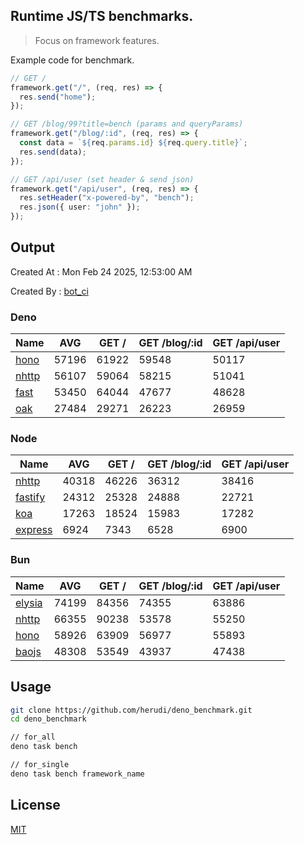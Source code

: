 ## Runtime JS/TS benchmarks.

> Focus on framework features.

Example code for benchmark.
```ts
// GET /
framework.get("/", (req, res) => {
  res.send("home");
});

// GET /blog/99?title=bench (params and queryParams)
framework.get("/blog/:id", (req, res) => {
  const data = `${req.params.id} ${req.query.title}`;
  res.send(data);
});

// GET /api/user (set header & send json)
framework.get("/api/user", (req, res) => {
  res.setHeader("x-powered-by", "bench");
  res.json({ user: "john" });
});
```

## Output
Created At : Mon Feb 24 2025, 12:53:00 AM

Created By : [bot_ci](https://github.com/herudi/deno_benchmarks/commits?author=github-actions%5Bbot%5D)


### Deno
|Name|AVG|GET /|GET /blog/:id|GET /api/user|
|----|----|----|----|----|
|[hono](https://github.com/honojs/hono)|57196|61922|59548|50117|
|[nhttp](https://github.com/nhttp/nhttp)|56107|59064|58215|51041|
|[fast](https://github.com/danteissaias/fast)|53450|64044|47677|48628|
|[oak](https://github.com/oakserver/oak)|27484|29271|26223|26959|
  


### Node
|Name|AVG|GET /|GET /blog/:id|GET /api/user|
|----|----|----|----|----|
|[nhttp](https://github.com/nhttp/nhttp)|40318|46226|36312|38416|
|[fastify](https://github.com/fastify/fastify)|24312|25328|24888|22721|
|[koa](https://github.com/koajs/koa)|17263|18524|15983|17282|
|[express](https://github.com/expressjs/express)|6924|7343|6528|6900|
  


### Bun
|Name|AVG|GET /|GET /blog/:id|GET /api/user|
|----|----|----|----|----|
|[elysia](https://github.com/elysiajs/elysia)|74199|84356|74355|63886|
|[nhttp](https://github.com/nhttp/nhttp)|66355|90238|53578|55250|
|[hono](https://github.com/honojs/hono)|58926|63909|56977|55893|
|[baojs](https://github.com/mattreid1/baojs)|48308|53549|43937|47438|
  



## Usage

```bash
git clone https://github.com/herudi/deno_benchmark.git
cd deno_benchmark

// for_all
deno task bench

// for_single
deno task bench framework_name
```

## License

[MIT](LICENSE)

